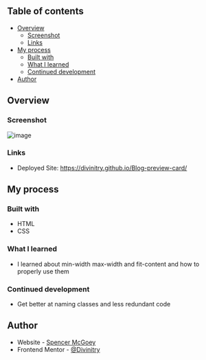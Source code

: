 ## Table of contents

- [Overview](#overview)
  - [Screenshot](#screenshot)
  - [Links](#links)
- [My process](#my-process)
  - [Built with](#built-with)
  - [What I learned](#what-i-learned)
  - [Continued development](#continued-development)
- [Author](#author)

## Overview

### Screenshot

![image](https://i.gyazo.com/8a1dd698944d33a243ed46ac58016e91.png)

### Links

- Deployed Site: https://divinitry.github.io/Blog-preview-card/

## My process

### Built with

- HTML
- CSS

### What I learned

- I learned about min-width max-width and fit-content and how to properly use them

### Continued development

- Get better at naming classes and less redundant code

## Author

- Website - [Spencer McGoey](https://github.com/Divinitry)
- Frontend Mentor - [@Divinitry](https://www.frontendmentor.io/profile/Divinitry)
